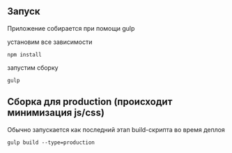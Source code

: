## Запуск

Приложение собирается при помощи gulp

установим все зависимости

```shell
npm install
```

запустим сборку

```shell
gulp
```

## Сборка для production (происходит минимизация js/css)

Обычно запускается как последний этап build-скрипта во время деплоя

```shell
gulp build --type=production
```
